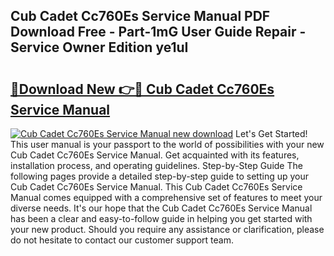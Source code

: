 ## Cub Cadet Cc760Es Service Manual PDF Download Free - Part-1mG User Guide Repair - Service Owner Edition ye1uI

# <h2><a href="http://bc79922.oget.top/?id=Cub+Cadet+Cc760Es+Service+Manual">🔗Download New 👉🔴 Cub Cadet Cc760Es Service Manual</a></h2>

[![Cub Cadet Cc760Es Service Manual new download](https://i.imgur.com/5g1atiW.png)](http://bc79922.oget.top/?id=Cub+Cadet+Cc760Es+Service+Manual)
Let's Get Started! This user manual is your passport to the world of possibilities with your new Cub Cadet Cc760Es Service Manual. Get acquainted with its features, installation process, and operating guidelines. Step-by-Step Guide The following pages provide a detailed step-by-step guide to setting up your Cub Cadet Cc760Es Service Manual. This Cub Cadet Cc760Es Service Manual comes equipped with a comprehensive set of features to meet your diverse needs. It's our hope that the Cub Cadet Cc760Es Service Manual has been a clear and easy-to-follow guide in helping you get started with your new product. Should you require any assistance or clarification, please do not hesitate to contact our customer support team.
